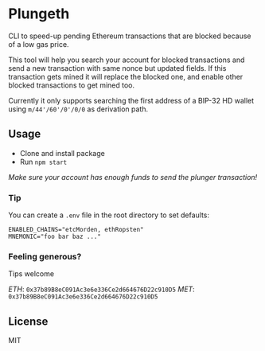 # Plungeth

CLI to speed-up pending Ethereum transactions that are blocked because of a low gas price.

This tool will help you search your account for blocked transactions and send a new transaction with same nonce but updated fields. If this transaction gets mined it will replace the blocked one, and enable other blocked transactions to get mined too.

Currently it only supports searching the first address of a BIP-32 HD wallet using `m/44'/60'/0'/0/0` as derivation path.

## Usage

- Clone and install package
- Run `npm start`

_Make sure your account has enough funds to send the plunger transaction!_

### Tip

You can create a `.env` file in the root directory to set defaults:

```
ENABLED_CHAINS="etcMorden, ethRopsten"
MNEMONIC="foo bar baz ..."
```

### Feeling generous?

Tips welcome

_ETH_: `0x37b89B8eC091Ac3e6e336Ce2d664676D22c910D5`
_MET_: `0x37b89B8eC091Ac3e6e336Ce2d664676D22c910D5`

## License

MIT
